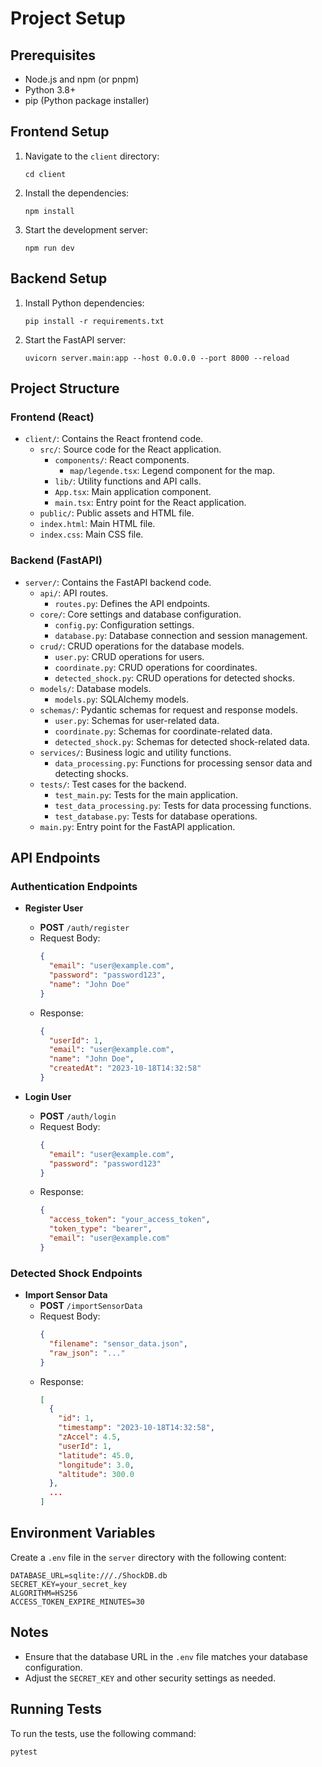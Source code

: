 # Project Setup

## Prerequisites

- Node.js and npm (or pnpm)
- Python 3.8+
- pip (Python package installer)

## Frontend Setup

1. Navigate to the `client` directory:
    ```shell
    cd client
    ```

2. Install the dependencies:
    ```shell
    npm install
    ```

3. Start the development server:
    ```shell
    npm run dev
    ```

## Backend Setup

1. Install Python dependencies:
    ```shell
    pip install -r requirements.txt
    ```

2. Start the FastAPI server:
    ```shell
    uvicorn server.main:app --host 0.0.0.0 --port 8000 --reload
    ```

## Project Structure

### Frontend (React)

- `client/`: Contains the React frontend code.
  - `src/`: Source code for the React application.
    - `components/`: React components.
      - `map/legende.tsx`: Legend component for the map.
    - `lib/`: Utility functions and API calls.
    - `App.tsx`: Main application component.
    - `main.tsx`: Entry point for the React application.
  - `public/`: Public assets and HTML file.
  - `index.html`: Main HTML file.
  - `index.css`: Main CSS file.

### Backend (FastAPI)

- `server/`: Contains the FastAPI backend code.
  - `api/`: API routes.
    - `routes.py`: Defines the API endpoints.
  - `core/`: Core settings and database configuration.
    - `config.py`: Configuration settings.
    - `database.py`: Database connection and session management.
  - `crud/`: CRUD operations for the database models.
    - `user.py`: CRUD operations for users.
    - `coordinate.py`: CRUD operations for coordinates.
    - `detected_shock.py`: CRUD operations for detected shocks.
  - `models/`: Database models.
    - `models.py`: SQLAlchemy models.
  - `schemas/`: Pydantic schemas for request and response models.
    - `user.py`: Schemas for user-related data.
    - `coordinate.py`: Schemas for coordinate-related data.
    - `detected_shock.py`: Schemas for detected shock-related data.
  - `services/`: Business logic and utility functions.
    - `data_processing.py`: Functions for processing sensor data and detecting shocks.
  - `tests/`: Test cases for the backend.
    - `test_main.py`: Tests for the main application.
    - `test_data_processing.py`: Tests for data processing functions.
    - `test_database.py`: Tests for database operations.
  - `main.py`: Entry point for the FastAPI application.

## API Endpoints

### Authentication Endpoints

- **Register User**
  - **POST** `/auth/register`
  - Request Body:
    ```json
    {
      "email": "user@example.com",
      "password": "password123",
      "name": "John Doe"
    }
    ```
  - Response:
    ```json
    {
      "userId": 1,
      "email": "user@example.com",
      "name": "John Doe",
      "createdAt": "2023-10-18T14:32:58"
    }
    ```

- **Login User**
  - **POST** `/auth/login`
  - Request Body:
    ```json
    {
      "email": "user@example.com",
      "password": "password123"
    }
    ```
  - Response:
    ```json
    {
      "access_token": "your_access_token",
      "token_type": "bearer",
      "email": "user@example.com"
    }
    ```

### Detected Shock Endpoints

- **Import Sensor Data**
  - **POST** `/importSensorData`
  - Request Body:
    ```json
    {
      "filename": "sensor_data.json",
      "raw_json": "..."
    }
    ```
  - Response:
    ```json
    [
      {
        "id": 1,
        "timestamp": "2023-10-18T14:32:58",
        "zAccel": 4.5,
        "userId": 1,
        "latitude": 45.0,
        "longitude": 3.0,
        "altitude": 300.0
      },
      ...
    ]
    ```

## Environment Variables

Create a `.env` file in the `server` directory with the following content:
```
DATABASE_URL=sqlite:///./ShockDB.db
SECRET_KEY=your_secret_key 
ALGORITHM=HS256
ACCESS_TOKEN_EXPIRE_MINUTES=30
```

## Notes

- Ensure that the database URL in the `.env` file matches your database configuration.
- Adjust the `SECRET_KEY` and other security settings as needed.

## Running Tests

To run the tests, use the following command:
```shell
pytest
```
